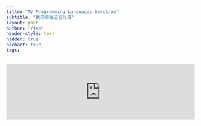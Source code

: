 ```yaml
---
title: "My Programming Languages Spectrum"
subtitle: "我的编程语言光谱"
layout: post
author: "YiKe"
header-style: text
hidden: true
plchart: true
tags:
---
```


<iframe 
  id="chart"
  src="https://huangxuan.me/PL-chart/"
  frameborder="0" 
  scrolling="no" 
  style="width: 100%">
</iframe>
